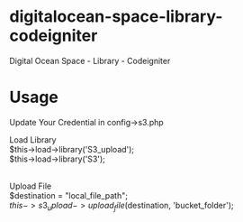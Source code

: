 # digitalocean-space-library-codeigniter
Digital Ocean Space - Library - Codeigniter 

# Usage
Update Your Credential in config->s3.php

Load Library<br/>
$this->load->library('S3_upload');<br/>
$this->load->library('S3');<br/><br/>

Upload File<br/>
$destination = "local_file_path";<br/>
$this->s3_upload->upload_file($destination, 'bucket_folder');<br/>

